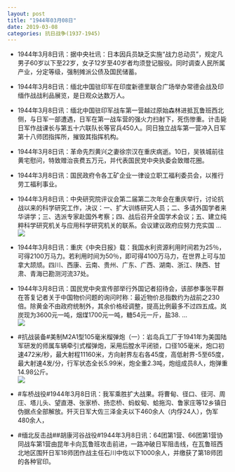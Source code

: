 ```yaml
---
layout: post
title: "1944年03月08日"
date: 2019-03-08
categories: 抗日战争(1937-1945)
---
```


<meta name="referrer" content="no-referrer" />

- 1944年3月8日讯：据中央社讯：日本因兵员缺乏实施“战力总动员”，规定凡男子60岁以下至22岁，女子12岁至40岁者均须登记服役。同时调查人民所属产业，分定等级，强制摊派公债及国民储蓄。 

- 1944年3月8日讯：缅北中国驻印军在印度新德里联合广场举办常德会战及印缅作战战利品展览，是日观众达数万人。 

- 1944年3月8日讯：缅北中国驻印军战车第一营越过原始森林进抵瓦鲁班西北侧，与日军一部遭遇，日军在第一战车营的强火力扫射下，死伤惨重。计击毙日军作战课长与第五十六联队长等官兵450人。同日独立战车第一营冲入日军第十八师团指挥所，摧毁其指挥机构。 

- 1944年3月8日讯：革命先烈黄兴之妻徐宗汉在重庆病逝。10日，吴铁城前往黄宅慰问，特致赠治丧费五万元，并代表国民党中央执委会致赠花圈。 

- 1944年3月8日讯：国民政府令各工矿企业一律设立职工福利委员会，以推行劳工福利事业。 

- 1944年3月8日讯：中央研究院评议会第二届第二次年会在重庆举行，讨论抗战以来的科学研究工作，决议：一、扩大训练研究人员；二、多请外国学者来华讲学；三、选派专家赴国外考察；四、战后召开全国学术会议；五、建立纯粹科学研究机关与应用科学研究机关的联系。会议建议政府应努力充实国 ... <br/><img src="https://wx1.sinaimg.cn/large/aca367d8ly1g0vavfo8i7j20c809zaa4.jpg" />

- 1944年3月8日讯：重庆《中央日报》载：我国水利资源利用时间若为25％，可得2100万马力。若利用时间为50％，即可得4100万马力，在世界上可与加拿大颉颃。四川、西康、云南、贵州、广东、广西、湖南、浙江、陕西、甘肃、青海已勘测河流37处。 

- 1944年3月8日讯：国民党中央宣传部举行外国记者招待会，该部参事张平群在答复记者关于中国物价问题的询问时称：最近物价总指数约为战前之230倍。除黄金不由政府统制外，其余价格经调整，提高比例最多不过四五成。岚炭现为3600元一吨，烟煤1700元一吨，糖54元一斤，盐38. ... <br/><img src="https://wx1.sinaimg.cn/large/aca367d8ly1g0v7eckh69j20c809074d.jpg" />

- #抗战装备#美制M2A1型105毫米榴弹炮（一）：岩岛兵工厂于1941年为美国陆军研发的师属车辆牵引式榴弹炮，采用后膛水平闭锁，口径105毫米，炮口初速472米/秒，最大射程11160米，方向射界左右各45度，高低射界-5至65度，最大射速4发/分，行军状态全长5.99米，炮全重2.3吨，炮组成员8人，炮弹重14.98公斤。 <br/><img src="https://wx4.sinaimg.cn/large/aca367d8ly1g0v5o72gwtj20m80wbaka.jpg" />

- #车桥战役#1944年3月8日讯：我军乘胜扩大战果。将曹甸、径口、径河、周庄、塔儿头、望直港、张家桥、扬恋桥、蚂蚁甸、蛤拖沟、鲁家庄等12乡镇日伪据点全部解放。歼灭日军大佐三泽金夫以下460余人（内俘24人），伪军480余人， 

- #缅北反击战##胡康河谷战役#1944年3月8日讯：64团第1营、66团第1营协同战车第1营由昆年卡向瓦鲁班攻击前进，一路冲破日军阻击线，在瓦鲁班西北地区围歼日军18师团作战主任石川中佐以下1000余人，并缴获了第18师团的各种官印。 

